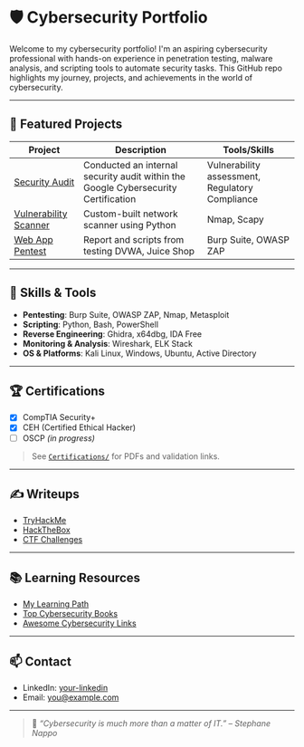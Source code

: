 # 🛡️ Cybersecurity Portfolio

Welcome to my cybersecurity portfolio! I'm an aspiring cybersecurity professional with hands-on experience in penetration testing, malware analysis, and scripting tools to automate security tasks. This GitHub repo highlights my journey, projects, and achievements in the world of cybersecurity.

---

## 📂 Featured Projects

| Project | Description | Tools/Skills |
|--------|-------------|--------------|
| [Security Audit](./Projects/Security-Audit) | Conducted an internal security audit within the Google Cybersecurity Certification  | Vulnerability assessment, Regulatory Compliance |
| [Vulnerability Scanner](./Projects/Vulnerability-Scanner) | Custom-built network scanner using Python | Nmap, Scapy |
| [Web App Pentest](./Projects/Web-App-Pentest) | Report and scripts from testing DVWA, Juice Shop | Burp Suite, OWASP ZAP |

---

## 🧠 Skills & Tools

- **Pentesting**: Burp Suite, OWASP ZAP, Nmap, Metasploit
- **Scripting**: Python, Bash, PowerShell
- **Reverse Engineering**: Ghidra, x64dbg, IDA Free
- **Monitoring & Analysis**: Wireshark, ELK Stack
- **OS & Platforms**: Kali Linux, Windows, Ubuntu, Active Directory

---

## 🏆 Certifications

- [x] CompTIA Security+
- [x] CEH (Certified Ethical Hacker)
- [ ] OSCP *(in progress)*

> See [`Certifications/`](./Certifications) for PDFs and validation links.

---

## ✍️ Writeups

- [TryHackMe](./Writeups/TryHackMe)
- [HackTheBox](./Writeups/HackTheBox)
- [CTF Challenges](./Writeups/CTFs)

---

## 📚 Learning Resources

- [My Learning Path](./Resources/Learning-Path.md)
- [Top Cybersecurity Books](./Resources/Books.md)
- [Awesome Cybersecurity Links](./Resources/Awesome-Links.md)

---

## 📫 Contact

- LinkedIn: [your-linkedin](https://linkedin.com/in/yourname)
- Email: you@example.com

---

> 🔐 *“Cybersecurity is much more than a matter of IT.” – Stephane Nappo*

